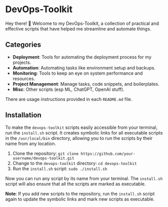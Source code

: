 # DevOps-Toolkit

Hey there! 👋 Welcome to my DevOps-Toolkit, a collection of practical and effective scripts that have helped me streamline and automate things.
## Categories

- **Deployment**: Tools for automating the deployment process for my projects.
- **Automation**: Automating tasks like environment setup and backups.
- **Monitoring**: Tools to keep an eye on system performance and resources.
- **Project Management**: Manage tasks, code snippets, and boilerplates.
- **Misc**: Other scripts (esp ML, ChatGPT, OpenAI stuff).

There are usage instructions provided in each `README.md` file.
## Installation

To make the `devops-toolkit` scripts easily accessible from your terminal, run the `install.sh` script. It creates symbolic links for all executable scripts in the `/usr/local/bin` directory, allowing you to run the scripts by their name from any location.

1. Clone the repository: `git clone https://github.com/your-username/devops-toolkit.git`
2. Change to the `devops-toolkit` directory: `cd devops-toolkit`
3. Run the `install.sh` script: `sudo ./install.sh`

Now you can run any script by its name from your terminal. The `install.sh` script will also ensure that all the scripts are marked as executable.

**Note**: If you add new scripts to the repository, run the `install.sh` script again to update the symbolic links and mark new scripts as executable.


